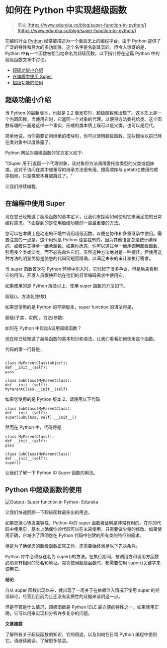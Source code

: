 # 如何在 Python 中实现超级函数

> 原文:[https://www.edureka.co/blog/super-function-in-python/](https://www.edureka.co/blog/super-function-in-python/)

在编码行业 [Python](https://www.edureka.co/blog/python-tutorial/) 经常被描述为一个至高无上的编程平台。由于 Python 提供了广泛的特性和巨大的多功能性，这个名字是名副其实的。但令人惊讶的是，Python 中有一个函数被恰当地命名为超级函数。以下指针将在这篇 Python 中的超级函数文章中讨论。

*   [超级功能小介绍](#ASmallIntroductionforSuper)
*   [在编程中使用 Super](#MakinguseofSuperinyourProgramming)
*   [超级功能的使用](#UsesofSuperFunction)

## **超级功能小介绍**

当 Python 的最新版本，也就是 2.2 版发布时，超级函数就出现了。这本质上是一个内置函数，当使用它时，它返回一个对象的代理，以便将方法委托给类。这个函数有趣的一面是这样一个事实，形成的类本质上既可以是父类，也可以是后代。

简单地说，当你需要访问继承的模块时，你可以使用超级函数，这些模块以前已经在类对象中过度暴露了。

Python 网站对超级函数的官方定义如下:

"[Super 用于]返回一个代理对象，该对象将方法调用委托给类型的父类或姐妹类。这对于访问在类中被重写的继承方法很有用。搜索顺序与 getattr()使用的顺序相同，只是类型本身被跳过了。"

让我们继续编程。

## **在编程中使用 Super**

现在您已经知道了超级函数的基本定义，让我们来探索如何使用它来满足您的日常编程需求。下面提到的是使用超级功能的一些最重要的方法。

您可以在本质上是动态的环境中调用超级函数，以便在协作和多重继承中使用。需要注意的一点是，这个用例是 Python 语言独有的，因为其他语言总是统计编译的，或者只支持单一继承函数。如果你愿意，你可以通过单一继承调用超级函数，引用多个类或父类，而不必先命名它们。虽然这种方法绝对是一种捷径，但使用这种方法的明显优势是使您的代码简短而精确，以满足未来的审计和执行需求。

当 super 函数首次在 Python 环境中引入时，它引起了很多争议，但是后来看到它的用法，开发人员很快开始在他们的日常编码需求中使用它。

如果使用的是 Python 版及以上，使用 super 函数的方法如下。

超级()。方法名(参数)

如果您使用的是 Python 的早期版本，super function 的语法将是，

超级(子类，实例)。方法(参数)

如何在 Python 中启动&调用超级函数？

现在你已经知道了超级函数的基本知识和语法，让我们看看如何使用这个函数。

代码的第一行将是，

```

class MyParentClass(object):
def __init__(self):
pass

class SubClass(MyParentClass):
def __init__(self):
MyParentClass.__init__(self)

```

如果您使用的是 Python 版本 2，请使用以下代码

```
class SubClass(MyParentClass):
def __init__(self):
super(SubClass, self).__init__()

```

然而在 Python 中，代码将是

```
class MyParentClass():
def __init__(self):
pass

class SubClass(MyParentClass):
def __init__(self):
super()

```

让我们了解一下 Python 中 Super 函数的用法。

## **Python 中超级函数的使用**

![Output- Super function in Python- Edureka](../Images/97fb49053a656e16c0188b8f2076b5af.png)

让我们快速回顾一下超级函数最突出的用途。

如果您担心转发兼容性，Python 中的 super 函数被证明是非常有用的。在你的代码中使用它，基本上确保你的代码可以在未来使用，只需要做少量的修改。如果使用正确，它减少了声明您在 Python 代码中创建的所有类的特征的需求。

但是为了确保您的超级函数正常工作，您需要始终满足以下先决条件。

Python 库中必须存在名为 super()的方法。在执行期间，被调用方和调用方函数必须具有相同的签名和地址。每次使用超级函数时，都需要使用 super()关键字来调用它。

**结论**

自从 super 函数出现以来，就出现了一场关于在依赖注入情况下使用 super 的持续辩论，尽管到目前为止还没有实质性的证据来证明这一点。

但是不管是什么情况，超级函数是 Python IDLE 最方便的特性之一，如果使用正确，它可以用来实现和分析许多复杂的问题。

**文章摘要**

了解所有关于超级函数的知识，它的用途，以及如何在日常 Python 编程中使用它。请继续阅读，了解更多信息。